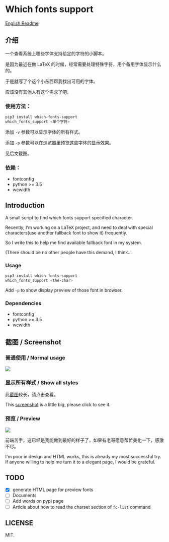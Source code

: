 # Which fonts support

[English Readme](#introduction)

## 介绍

一个查看系统上哪些字体支持给定的字符的小脚本。

是因为最近在做 LaTeX 的时候，经常需要处理特殊字符，用个备用字体显示什么的。

于是就写了个这个小东西帮我找出可用的字体。

应该没有其他人有这个需求了吧。

### 使用方法：

```bash
pip3 install which-fonts-support
which_fonts_support <单个字符>
```

添加 `-v` 参数可以显示字体的所有样式。

添加 `-p` 参数可以在浏览器里预览这些字体的显示效果。

见后文截图。

### 依赖：

* fontconfig
* python >= 3.5
* wcwidth

## Introduction

A small script to find which fonts support specified character.

Recently, I'm working on a LaTeX project, and need to deal with special characters(use another fallback font to show it) frequently.

So I write this to help me find available fallback font in my system.

(There should be no other people have this demand, I think...

### Usage

```bash
pip3 install which-fonts-support
which_fonts_support <the-char>
```

Add `-p` to show display preview of those font in browser.

### Dependencies

* fontconfig
* python >= 3.5
* wcwidth

## 截图 / Screenshot

### 普通使用 / Normal usage

![][screen-shot-normal]

### 显示所有样式 / Show all styles

此[截图][screen-shot-verbose]较长，请点击查看。

This [screenshot][screen-shot-verbose] is a little big, please click to see it.

### 预览 / Preview

![][screen-shot-preview]

前端苦手，这已经是我能做到最好的样子了，如果有老哥愿意帮忙美化一下，感激不尽。

I'm poor in design and HTML works, this is already my most successful try. If anyone willing to help me turn it to a elegant page, I would be grateful.  

## TODO

- [x] generate HTML page for preview fonts
- [ ] Documents
- [ ] Add words on pypi page
- [ ] Article about how to read the charset section of `fc-list` command

## LICENSE

MIT.

[screen-shot-normal]: https://i.loli.net/2018/11/01/5bdb06aa01fb8.jpg
[screen-shot-verbose]: https://i.loli.net/2018/11/01/5bdb06ab906fc.jpg
[screen-shot-preview]: https://i.loli.net/2018/11/01/5bdb06aab5f1e.jpg
